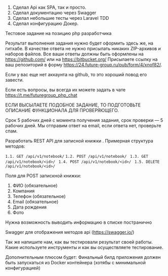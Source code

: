 1. Сделал Api как SPA, так и просто.
2. Cделал документацию через Swagger
3. Сделал небольшие тесты через Laravel TDD
4. Сделал конфигурацию Докер.


Тестовое задание на позицию php разработчика

Результат выполнения задания нужно будет оформить здесь же, на гитхабе. В качестве ответа не нужно присылать никаких ZIP-архивов и наборов файлов. Все ваши ответы должны быть оформлены на https://github.com/ или на https://bitbucket.org/ Присылаете ссылку на ваш репозиторий в форму https://24.future-group.ru/pub/form/4/xnof82/.

Если у вас еще нет аккаунта на github, то это хороший повод его завести.

Если есть вопросы, вы всегда их можете задать в чате https://t.me/futuregroup_php_chat

ЕСЛИ ВЫСЫЛАЕТЕ ПОДОБНОЕ ЗАДАНИЕ, ТО ПОДГОТОВЬТЕ ОПИСАНИЕ ФУНКЦИОНАЛА ДЛЯ ПРОВЕРЯЮЩЕГО.

Срок 5 рабочих дней с момента получения задания, срок проверки — 5 рабочих дней. Мы отправим ответ на email, если ответа нет, проверьте спам.

Разработать REST API для записной книжки . Примерная структура методов:

`1.1. GET /api/v1/notebook/`
`1.2. POST /api/v1/notebook/ `
`1.3. GET /api/v1/notebook/<id>/ ` 
`1.4. POST /api/v1/notebook/<id>/ `
`1.5. DELETE /api/v1/notebook/<id>/ `

Поля для POST запискной книжки:

1. ФИО (обязательное)
2. Компания
3. Телефон (обязательное)
4. Email (обязательное)
5. Дата рождения 
6. Фото

Нужна возможность выводить информацию в списке постранично

Swagger для отображения методов api (https://swagger.io/)

Так же напишите нам, как вы тестировали результат своей работы. Какие используете инструменты и как вы осуществляете тестирование.

Дополнительным плюсом будет: Финальный билд приложения должен быть запускаться из Docker контейнера (хотябы с минимальной конфигурацией)
